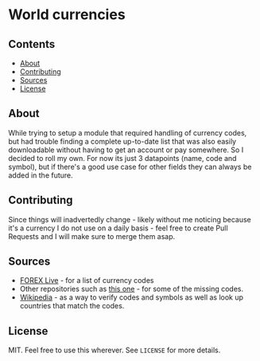 # World currencies

## Contents

- [About](#about)
- [Contributing](#contributing)
- [Sources](#sources)
- [License](#license)

## About

While trying to setup a module that required handling of currency codes, but had trouble finding a complete up-to-date list that was also easily downloadable without having to get an account or pay somewhere. So I decided to roll my own. For now its just 3 datapoints (name, code and symbol), but if there's a good use case for other fields they can always be added in the future.

## Contributing

Since things will inadvertedly change - likely without me noticing because it's a currency I do not use on a daily basis - feel free to create Pull Requests and I will make sure to merge them asap.

## Sources

- [FOREX Live](https://www.foreignexchangelive.com/currency-codes-symbols) - for a  list of currency codes
- Other repositories such as [this one](https://github.com/mhs/world-currencies) - for some of the missing codes.
- [Wikipedia](https://wikipedia.org) -  as a way to verify codes and symbols as well as look up countries that match the codes.

## License

MIT. Feel free to use this wherever. See `LICENSE` for more details.